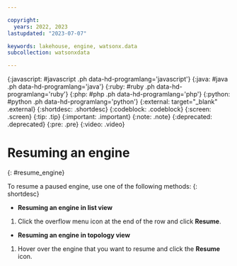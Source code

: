 ```yaml
---

copyright:
  years: 2022, 2023
lastupdated: "2023-07-07"

keywords: lakehouse, engine, watsonx.data
subcollection: watsonxdata

---
```


{:javascript: #javascript .ph data-hd-programlang='javascript'}
{:java: #java .ph data-hd-programlang='java'}
{:ruby: #ruby .ph data-hd-programlang='ruby'}
{:php: #php .ph data-hd-programlang='php'}
{:python: #python .ph data-hd-programlang='python'}
{:external: target="_blank" .external}
{:shortdesc: .shortdesc}
{:codeblock: .codeblock}
{:screen: .screen}
{:tip: .tip}
{:important: .important}
{:note: .note}
{:deprecated: .deprecated}
{:pre: .pre}
{:video: .video}

# Resuming an engine
{: #resume_engine}

To resume a paused engine, use one of the following methods:
{: shortdesc}

- **Resuming an engine in list view**

1. Click the overflow menu icon at the end of the row and click **Resume**.


- **Resuming an engine in topology view**

1. Hover over the engine that you want to resume and click the **Resume** icon.

